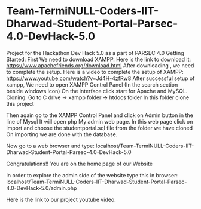 # Team-TermiNULL-Coders-IIT-Dharwad-Student-Portal-Parsec-4.0-DevHack-5.0
Project for the Hackathon Dev Hack 5.0 as a part of PARSEC 4.0
Getting Started:
First We need to download XAMPP. Here is the link to download it:
https://www.apachefriends.org/download.html
After downloading , we need to complete the setup. Here is a video to complete the setup of XAMPP:
https://www.youtube.com/watch?v=Jd4H-4zfRw8
After successful setup of xampp, We need to open XAMPP Control Panel (In the search section beside windows icon)
On the interface click start for Apache and MySQL.
Cloning:
Go to C drive -> xampp folder -> htdocs folder
In this folder clone this project

Then again go to the XAMPP Control Panel and click on Admin button in the line of Mysql
It will open php My admin web page. In this web page click on import and choose the studentportal.sql file from the folder we have cloned
On importing we are done with the database.

Now go to a web browser and type: localhost/Team-TermiNULL-Coders-IIT-Dharwad-Student-Portal-Parsec-4.0-DevHack-5.0

Congratulations!! You are on the home page of our Website

In order to explore the admin side of the website type this in browser: localhost/Team-TermiNULL-Coders-IIT-Dharwad-Student-Portal-Parsec-4.0-DevHack-5.0/admin.php

Here is the link to our project youtube video:

